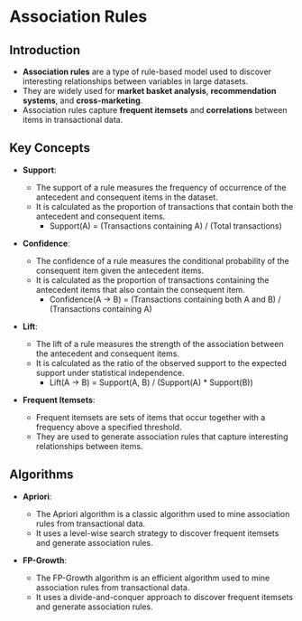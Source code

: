 # Association Rules

## Introduction

- **Association rules** are a type of rule-based model used to discover interesting relationships between variables in large datasets.
- They are widely used for **market basket analysis**, **recommendation systems**, and **cross-marketing**.
- Association rules capture **frequent itemsets** and **correlations** between items in transactional data.

## Key Concepts

- **Support**:
  - The support of a rule measures the frequency of occurrence of the antecedent and consequent items in the dataset.
  - It is calculated as the proportion of transactions that contain both the antecedent and consequent items.
    - Support(A) = (Transactions containing A) / (Total transactions)

- **Confidence**:
  - The confidence of a rule measures the conditional probability of the consequent item given the antecedent items.
  - It is calculated as the proportion of transactions containing the antecedent items that also contain the consequent item.
    - Confidence(A -> B) = (Transactions containing both A and B) / (Transactions containing A)

- **Lift**:
  - The lift of a rule measures the strength of the association between the antecedent and consequent items.
  - It is calculated as the ratio of the observed support to the expected support under statistical independence.
    - Lift(A -> B) = Support(A, B) / (Support(A) * Support(B))

- **Frequent Itemsets**:
  - Frequent itemsets are sets of items that occur together with a frequency above a specified threshold.
  - They are used to generate association rules that capture interesting relationships between items.

## Algorithms

- **Apriori**:
  - The Apriori algorithm is a classic algorithm used to mine association rules from transactional data.
  - It uses a level-wise search strategy to discover frequent itemsets and generate association rules.

- **FP-Growth**:
  - The FP-Growth algorithm is an efficient algorithm used to mine association rules from transactional data.
  - It uses a divide-and-conquer approach to discover frequent itemsets and generate association rules.
